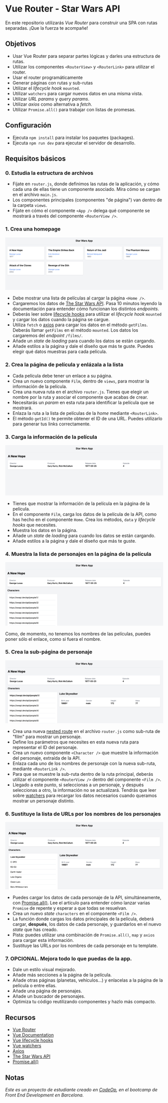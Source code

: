 # Vue Router - Star Wars API

En este repositorio utilizarás _Vue Router_ para construir una SPA con rutas separadas.
¡Que la fuerza te acompañe!

## Objetivos

- Usar Vue Router para separar partes lógicas y darles una estructura de rutas.
- Utilizar los componentes `<RouterView>` y `<RouterLink>` para utilizar el router.
- Usar el router programáticamente
- Generar páginas con rutas y sub-rutas
- Utilizar el _lifecycle hook_ `mounted`.
- Utilizar `watchers` para cargar nuevos datos en una misma vista.
- Utilizar _URL params_ y _query params_.
- Utilizar _axios_ como alternativa a _fetch_.
- Utilizar `Promise.all()` para trabajar con listas de promesas.

## Configuración

- Ejecuta `npm install` para instalar los paquetes (packages).
- Ejecuta `npm run dev` para ejecutar el servidor de desarrollo.

## Requisitos básicos

### 0. Estudia la estructura de archivos

- Fíjate en `router.js`, donde definimos las rutas de la aplicación, y cómo cada una de ellas tiene un componente asociado. Mira cómo se cargan en el archivo `main.js`.
- Los componentes principales (componentes "de página") van dentro de la carpeta `views`.
- Fíjate en cómo el componente `<App />` delega qué componente se mostrará a través del componente `<RouterView />`.

### 1. Crea una homepage

![1](support/1.png)

- Debe mostrar una lista de películas al cargar la página `<Home />`.
 - Cargaremos los datos de [The Star Wars API](https://swapi.dev/). Pasa 10 minutos leyendo la documentación para entender cómo funcionan los distintos _endpoints_.
 - Deberás leer sobre [lifecycle hooks](https://vuejs.org/guide/essentials/lifecycle.html) para utilizar el _lifecycle hook_ `mounted` y cargar los datos cuando la página se cargue.
 - Utiliza `fetch` o [axios](https://github.com/axios/axios) para cargar los datos en el método `getFilms`. Deberás llamar `getFilms` en el método `mounted`. Los datos los cargaremos del _endpoint_ `/films/`.
 - Añade un _state_ de _loading_ para cuando los datos se están cargando.
 - Añade estilos a la página y dale el diseño que más te guste. Puedes elegir qué datos muestras para cada película.

### 2. Crea la página de película y enlázala a la lista

- Cada película debe tener un enlace a su página.
 - Crea un nuevo componente `Film`, dentro de `views`, para mostrar la información de la película.
 - Crea una nueva ruta en el archivo `router.js`. Tienes que elegir un nombre por la ruta y asociar el componente que acabas de crear.
 - Necesitarás un _param_ en esta ruta para identificar la película que se mostrará.
 - Enlaza la ruta a la lista de películas de la _home_ mediante `<RouterLink>`.
 - El método `getId()` te permite obtener el ID de una URL. Puedes utilizarlo para generar tus links correctamente.

### 3. Carga la información de la película

![2](support/2.png)

- Tienes que mostrar la información de la película en la página de la película.
 - En el componente `Film`, carga los datos de la película de la API, como has hecho en el componente `Home`. Crea los métodos, `data` y _lifecycle hooks_ que necesites.
 - Muestra los datos en la página.
 - Añade un _state_ de _loading_ para cuando los datos se están cargando.
 - Añade estilos a la página y dale el diseño que más te guste.

### 4. Muestra la lista de personajes en la página de la película

![3](support/3.png)

Como, de momento, no tenemos los nombres de las películas, puedes poner sólo el enlace, como si fuera el nombre.

### 5. Crea la sub-página de personaje

![4](support/4.png)

- Crea una nueva [nested route](https://router.vuejs.org/guide/essentials/nested-routes.html) en el archivo `router.js` como sub-ruta de "film" para mostrar un personaje.
 - Define los parámetros que necesites en esta nueva ruta para representar el ID del personaje.
 - Crea un nuevo componente `<Character />` que muestre la información del personaje, extraída de la API.
 - Enlaza cada uno de los nombres de personaje con la nueva sub-ruta, mediante `<RouterLink />`.
 - Para que se muestre la sub-ruta dentro de la ruta principal, deberás utilizar el componente `<RouterView />` dentro del componente `<Film />`.
 - Llegado a este punto, si seleccionas a un personaje, y después seleccionas a otro, la información no se actualizará. Tendrás que leer sobre [watchers](https://vuejs.org/guide/essentials/watchers.html) para recargar los datos necesarios cuando queramos mostrar un personaje distinto.

### 6. Sustituye la lista de URLs por los nombres de los personajes

![5](support/5.png)

- Puedes cargar los datos de cada personaje de la API, simultáneamente, con [Promise.all()](https://developer.mozilla.org/en-US/docs/Web/JavaScript/Reference/Global_Objects/Promise/all ). Lee el artículo para entender cómo lanzar varias `Promise` de repente y esperar a que todas se resuelvan.
- Crea un nuevo _state_ `characters` en el componente `<Film />`.
- La función donde cargas los datos principales de la película, deberá cargar, **después**, los datos de cada personaje, y guardarlos en el nuevo _state_ que has creado.
- Pista: puedes utilizar una combinación de `Promise.all()`, `map` y `axios` para cargar esta información.
- Sustituye las URLs por los nombres de cada personaje en tu template.

### 7. OPCIONAL. Mejora todo lo que puedas de la app.

- Dale un estilo visual mejorado.
- Añade más secciones a la página de la película.
- Añade otras páginas (planetas, vehículos...) y enlacelas a la página de la película o entre ellas.
- Añade una página de personajes.
- Añade un buscador de personajes.
- Optimiza tu código reutilizando componentes y hazlo más compacto.

## Recursos

- [Vue Router](https://router.vuejs.org/introduction.html)
- [Vue Documentation](https://vuejs.org/guide/introduction.html)
- [Vue lifecycle hooks](https://vuejs.org/guide/essentials/lifecycle.html)
- [Vue watchers](https://vuejs.org/guide/essentials/watchers.html)
- [Axios](https://github.com/axios/axios)
- [The Star Wars API](https://swapi.dev/)
- [Promise.all()](https://developer.mozilla.org/en-US/docs/Web/JavaScript/Reference/Global_Objects/Promise/all)

## Notas

_Este es un proyecto de estudiante creado en [CodeOp](http://CodeOp.tech), en el bootcamp de Front End Development en Barcelona._
